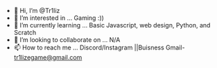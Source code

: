 - 👋 Hi, I’m @Tr1liz
- 👀 I’m interested in ... Gaming :))
- 🌱 I’m currently learning ... Basic Javascript, web design, Python, and Scratch
- 💞️ I’m looking to collaborate on ...  N/A
- 📫 How to reach me ... Discord/Instagram ||Buisness Gmail- tr1lizegame@gmail.com

<!---
Tr1liz/Tr1liz is a ✨ special ✨ repository because its `README.md` (this file) appears on your GitHub profile.
You can click the Preview link to take a look at your changes.
--->
